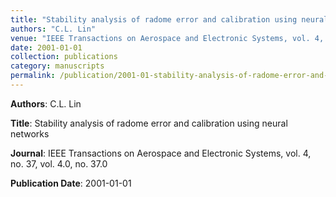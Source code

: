 ```yaml
---
title: "Stability analysis of radome error and calibration using neural networks"
authors: "C.L. Lin"
venue: "IEEE Transactions on Aerospace and Electronic Systems, vol. 4, no. 37, vol. 4.0, no. 37.0"
date: 2001-01-01
collection: publications
category: manuscripts
permalink: /publication/2001-01-stability-analysis-of-radome-error-and-calibration-using-neural-networks
---
```


**Authors**: C.L. Lin

**Title**: Stability analysis of radome error and calibration using neural networks

**Journal**: IEEE Transactions on Aerospace and Electronic Systems, vol. 4, no. 37, vol. 4.0, no. 37.0

**Publication Date**: 2001-01-01
